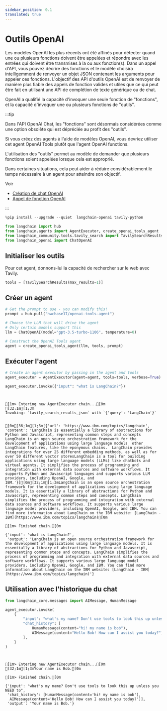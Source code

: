 ```yaml
---
sidebar_position: 0.1
translated: true
---
```


# Outils OpenAI

Les modèles OpenAI les plus récents ont été affinés pour détecter quand une ou plusieurs fonctions doivent être appelées et répondre avec les entrées qui doivent être transmises à la ou aux fonction(s). Dans un appel d'API, vous pouvez décrire des fonctions et le modèle choisira intelligemment de renvoyer un objet JSON contenant les arguments pour appeler ces fonctions. L'objectif des API d'outils OpenAI est de renvoyer de manière plus fiable des appels de fonction valides et utiles que ce qui peut être fait en utilisant une API de complétion de texte générique ou de chat.

OpenAI a qualifié la capacité d'invoquer une seule fonction de "fonctions", et la capacité d'invoquer une ou plusieurs fonctions de "outils".

:::tip

Dans l'API OpenAI Chat, les "fonctions" sont désormais considérées comme une option obsolète qui est dépréciée au profit des "outils".

Si vous créez des agents à l'aide de modèles OpenAI, vous devriez utiliser cet agent OpenAI Tools plutôt que l'agent OpenAI functions.

L'utilisation des "outils" permet au modèle de demander que plusieurs fonctions soient appelées lorsque cela est approprié.

Dans certaines situations, cela peut aider à réduire considérablement le temps nécessaire à un agent pour atteindre son objectif.

Voir

* [Création de chat OpenAI](https://platform.openai.com/docs/api-reference/chat/create)
* [Appel de fonction OpenAI](https://platform.openai.com/docs/guides/function-calling)

:::

```python
%pip install --upgrade --quiet  langchain-openai tavily-python
```

```python
from langchain import hub
from langchain.agents import AgentExecutor, create_openai_tools_agent
from langchain_community.tools.tavily_search import TavilySearchResults
from langchain_openai import ChatOpenAI
```

## Initialiser les outils

Pour cet agent, donnons-lui la capacité de rechercher sur le web avec Tavily.

```python
tools = [TavilySearchResults(max_results=1)]
```

## Créer un agent

```python
# Get the prompt to use - you can modify this!
prompt = hub.pull("hwchase17/openai-tools-agent")
```

```python
# Choose the LLM that will drive the agent
# Only certain models support this
llm = ChatOpenAI(model="gpt-3.5-turbo-1106", temperature=0)

# Construct the OpenAI Tools agent
agent = create_openai_tools_agent(llm, tools, prompt)
```

## Exécuter l'agent

```python
# Create an agent executor by passing in the agent and tools
agent_executor = AgentExecutor(agent=agent, tools=tools, verbose=True)
```

```python
agent_executor.invoke({"input": "what is LangChain?"})
```

```output


[1m> Entering new AgentExecutor chain...[0m
[32;1m[1;3m
Invoking: `tavily_search_results_json` with `{'query': 'LangChain'}`


[0m[36;1m[1;3m[{'url': 'https://www.ibm.com/topics/langchain', 'content': 'LangChain is essentially a library of abstractions for Python and Javascript, representing common steps and concepts  LangChain is an open source orchestration framework for the development of applications using large language models  other LangChain features, like the eponymous chains.  LangChain provides integrations for over 25 different embedding methods, as well as for over 50 different vector storesLangChain is a tool for building applications using large language models (LLMs) like chatbots and virtual agents. It simplifies the process of programming and integration with external data sources and software workflows. It supports Python and Javascript languages and supports various LLM providers, including OpenAI, Google, and IBM.'}][0m[32;1m[1;3mLangChain is an open source orchestration framework for the development of applications using large language models. It is essentially a library of abstractions for Python and Javascript, representing common steps and concepts. LangChain simplifies the process of programming and integration with external data sources and software workflows. It supports various large language model providers, including OpenAI, Google, and IBM. You can find more information about LangChain on the IBM website: [LangChain - IBM](https://www.ibm.com/topics/langchain)[0m

[1m> Finished chain.[0m
```

```output
{'input': 'what is LangChain?',
 'output': 'LangChain is an open source orchestration framework for the development of applications using large language models. It is essentially a library of abstractions for Python and Javascript, representing common steps and concepts. LangChain simplifies the process of programming and integration with external data sources and software workflows. It supports various large language model providers, including OpenAI, Google, and IBM. You can find more information about LangChain on the IBM website: [LangChain - IBM](https://www.ibm.com/topics/langchain)'}
```

## Utilisation avec l'historique du chat

```python
from langchain_core.messages import AIMessage, HumanMessage

agent_executor.invoke(
    {
        "input": "what's my name? Don't use tools to look this up unless you NEED to",
        "chat_history": [
            HumanMessage(content="hi! my name is bob"),
            AIMessage(content="Hello Bob! How can I assist you today?"),
        ],
    }
)
```

```output


[1m> Entering new AgentExecutor chain...[0m
[32;1m[1;3mYour name is Bob.[0m

[1m> Finished chain.[0m
```

```output
{'input': "what's my name? Don't use tools to look this up unless you NEED to",
 'chat_history': [HumanMessage(content='hi! my name is bob'),
  AIMessage(content='Hello Bob! How can I assist you today?')],
 'output': 'Your name is Bob.'}
```
